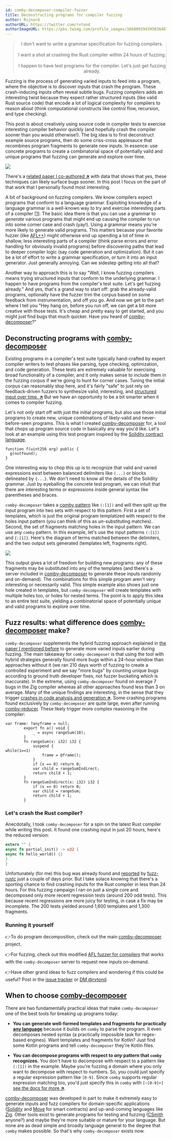 ```yaml
---
id: comby-decomposer-compiler-fuzzer
title: Deconstructing programs for compiler fuzzing
author: Rijnard
authorURL: https://twitter.com/rvtond
authorImageURL: https://pbs.twimg.com/profile_images/1668091943950364675/ok0uhR3s_400x400.jpg
---
```


<style>
table td {
   padding: 0px;
   border: none;
}
table tr {
   padding: 0px;
   border: none;
}
blockquote {
    text-align: center;
    background: white;
    border: 2px solid rgba(1, 1, 1, .1);
    border-radius: 10px;
    border-top: 0px;
    border-bottom: 0px;
#    border-right: 0px;
#    border-left: 0px;
}
</style>

> I don't want to write a grammar specification for fuzzing compilers. <br><br> I want a shot at crashing the Rust compiler within 24 hours of fuzzing. <br><br> I happen to have test programs for the compiler. Let's just get fuzzing already.


Fuzzing is the process of generating varied inputs to feed into a program,
where the objective is to discover inputs that crash the program.  These
crash-inducing inputs often reveal subtle bugs.  Fuzzing _compilers_ adds an
interesting twist because they expect rather structured inputs (like valid Rust
source code) that encode a lot of logical complexity for compilers to reason
about (think computational constructs like control flow, recursion, and type
checking). 

This post is about creatively using source code in compiler tests to exercise
interesting compiler behavior quickly (and hopefully crash the compiler sooner
than you would otherwise!). The big idea is to
first deconstruct example source programs, then do some criss-cross applesauce
that recombines program fragments to generate new inputs. 
In essence: use
concrete programs to create a combinatorial space of potentially valid and
unique programs that fuzzing can generate and explore over time. 


![](../../../../img/compiler-decompose-fuzz.svg)


There's a [related paper I co-authored <b>↗</b>](https://agroce.github.io/cc22.pdf) with
data that shows that yes, these techniques can likely surface bugs sooner. In
this post I focus on the part of that work that I personally found most
interesting.  


A bit of background on fuzzing compilers. We know compilers expect programs
that conform to a language grammar. Exploiting knowledge of a language grammar
is a well-known way to try and exercise interesting parts of a compiler [[1](https://www.fuzzingbook.org/html/Grammars.html)]. The
basic idea there is that you can use a grammar to _generate_ various programs
that might end up causing the compiler to run into some corner case and crash
(yay!). Using a grammar means you're more likely to generate valid programs.
This matters because your favorite fuzzer (like
[AFL++](https://github.com/AFLplusplus/AFLplusplus)) might otherwise end up
spending a lot of time in shallow, less interesting parts of a compiler (think
parse errors and error handling for obviously invalid programs) before
discovering paths that lead to deeper compiler logic (say code generation and
optimization). But it can be a lot of effort to write a grammar specification,
or turn it into an input generator. Just generally annoying.  Can we sidestep
getting into all that?

Another way to approach this is to say "Well, I know fuzzing compilers means
trying structured inputs that conform to the underlying grammar. I happen to
have programs from the compiler's test suite. Let's get fuzzing already." And
yes, that's a grand way to start off: grab the already-valid programs,
optionally have the fuzzer trim the corpus based on some feedback from
instrumentation, and off you go. And now we get to the part where I
tell you "Hey hang on, before you run off, we can get a bit more creative with
those tests. It's cheap and pretty easy to get started, and you might just find bugs that much quicker.
Have you heard of [comby-decomposer](https://github.com/comby-tools/comby-decomposer)?"

## Deconstructing programs with [comby-decomposer](https://github.com/comby-tools/comby-decomposer)

Existing programs in a compiler's test suite typically hand-crafted by expert
compiler writers to test phases like parsing, type checking, optimization, and
code generation. These tests are extremely valuable for exercising broad
functionality of a compiler, and it only makes sense to include them in the
fuzzing corpus if we're going to hunt for corner cases. Tuning the initial
corpus can reasonably stop here, and it's fairly "safe" to just rely on
feedback-driven fuzzers to synthesize valid, interesting, and 
[structured input over time. <b>↗</b>](https://lcamtuf.blogspot.com/2014/11/pulling-jpegs-out-of-thin-air.html)
But we have an opportunity to be a bit smarter when it comes to compiler
fuzzing.  

Let's not _only_ start off with just the initial programs, but also use
those initial programs to create new, unique combinations of likely-valid and
never-before-seen programs. This is what I created
[comby-decomposer](https://github.com/comby-tools/comby-decomposer) for,
a tool that chops up program source code in basically any way you'd like.
Let's look at an example using this test program inspired by the [Solidity contract language](https://sourcegraph.com/github.com/ethereum/solidity/-/blob/test/libsolidity/syntaxTests/nameAndTypeResolution/002_undeclared_name.sol).


```
function f(uint256 arg) public {
  g(notfound);
}
```

One interesting way to chop this up is to recognize that valid and varied expressions
exist between balanced delimiters like `(...)` or blocks delineated by
`{...}`. We don't need to know all the details of the Solidity grammar. Just by
eyeballing the concrete test program, we can intuit that there are interesting
terms or expressions inside general syntax like parentheses and
braces.

`comby-decomposer` takes a [comby pattern](https://comby.dev/docs/syntax-reference) like `(:[1])`
and will then split up the input program into two sets with respect to this pattern. First a
set of templates, which is just the original program templatized with respect
to the holes input pattern (you can think of this as _un_-substituting matches).
Second, the set of fragments matching holes in the input pattern. We can use
any `comby` pattern. In this example, let's use the
input patterns `(:[1])` and `{:[1]}`. Here's the diagram of terms matched
between the delimiters, and the two output sets generated (templates left,
fragments right).

![](../../../../img/program-deconstruct.svg)

This output gives a lot of freedom for building new programs: any of these
fragments may be substituted into any of the templates (and there's a server
included in
[comby-decomposer](https://github.com/comby-tools/comby-decomposer#on-demand-input-generation)
to generate these inputs randomly and on-demand).  The combinations for this
simple program aren't very interesting or necessarily valid.  This simple
example also shows just one hole created in templates, but `comby-decomposer` will
create templates with multiple holes too, or holes for nested terms.  The point
is to apply this idea to an entire test suite, yielding a combinatorial space
of potentially unique and valid programs to explore over time. 

## Fuzz results: what difference does [comby-decomposer](https://github.com/comby-tools/comby-decomposer) make?



`comby-decomposer` supplements the 
hybrid fuzzing approach explained in [the paper I mentioned before](https://agroce.github.io/cc22.pdf) to generate more varied inputs earlier during fuzzing.
The main takeaway for
`comby-decomposer` is that using the tool with hybrid strategies
generally found more bugs within a 24-hour window than approaches without it
(we ran 210 days worth of fuzzing to create a controlled experiment and we say
"more bugs" by counting unique bugs according to ground truth developer fixes,
not fuzzer bucketing which is inaccurate). In the extreme, 
using `comby-decomposer` found on average 7 bugs in the Zig compiler whereas all
other approaches found less than 3 on average. Many of the unique findings are interesting, in the
sense that they trigger [crashes in code analysis and generation <b>↗</b>](https://docs.google.com/spreadsheets/d/1k79eqGpYgXAcwtDbHoIhUjezmlviZrV9M9ueL_JJJ5A/edit#gid=0). 
Some crashing programs found exclusively by `comby-decomposer` are quite large, even after running [comby-reducer](../../../../blog/2021/03/26/comby-reducer). These likely trigger
more complex reasoning in the compiler:

```zig
var frame: ?anyframe = null;
        export fn a() void {
            _ = async rangeSum(10);
        }
        fn rangeSum(x: i32) i32 {
            suspend {
while(1==1)
                frame = @frame();
            }
            if (x == 0) return 0;
            var child = rangeSumIndirect;
            return child + 1;
        }
        fn rangeSumIndirect(x: i32) i32 {
            if (x == 0) return 0;
            var child = rangeSum;
            return child + 1;
        }
```

### Let's crash the Rust compiler?

Anecdotally, I took `comby-decomposer` for a spin on the latest Rust compiler
while writing this post.  It found one crashing input in just 20 hours, here's
the reduced version:


```rust
extern "" {
async fn partial_init() -> u32 {
async fn hello_world() {}
}
}
```

Unfortunately (for me) this bug was already found and [reported](https://github.com/rust-lang/rust/issues/95829) by
[fuzz-rustc](https://github.com/dwrensha/fuzz-rustc) just a couple of days
prior.  But I take solace knowing that there's a sporting chance to find
crashing inputs for the Rust compiler in less than 24 hours. For this fuzzing
campaign I ran on just a single core and decomposed only more recent regression
tests (around 200 odd tests).
This because recent regressions are more juicy for testing, in case a
fix may be incomplete. The 200 tests yielded around 1,600 templates and 1,300
fragments. 

### Running it yourself

👉To do program decomposition, check out the main
[comby-decomposer](https://github.com/comby-tools/comby-decomposer) project.

👉For fuzzing, check out this modified [AFL fuzzer for
compilers](https://github.com/agroce/afl-compiler-fuzzer#01-usage) that
works with the `comby-decomposer` server to request new inputs on-demand. 

👉Have other grand ideas to fuzz compilers and wondering if this could be useful? Post in the [issue tracker](https://github.com/comby-tools/comby-decomposer/issues/new) or [DM @rvtond](https://twitter.com/rvtond).

## When to choose [comby-decomposer](https://github.com/comby-tools/comby-decomposer)

There are two fundamentally practical ideas that make `comby-decomposer` one of the best tools for breaking up programs today:

- <b>You can generate well-formed templates and fragments for practically [any language](../docs/overview#does-it-work-on-my-language)</b> because it builds on `comby` to parse the program. It even decomposes nested syntax (a practically impossible task for regex-based engines). Want templates and fragments for Kotlin? Just find some Kotlin programs and tell `comby-decomposer` they're Kotlin files.

- <b>You can decompose programs with respect to _any_ pattern that `comby` recognizes.</b> You don't have to decompose with respect to a pattern like `(:[1])` in the example. Maybe you're fuzzing a domain where you only want to decompose with respect to numbers. So, you could just specify a regular expression pattern like `[0-9]`. Since `comby` supports regular expression matching too, you'd just specify this in `comby` with  `[~[0-9]+]` [see the docs for more <b>↗</b>](https://github.com/comby-tools/comby-decomposer#customizing-decomposition).

[comby-decomposer](https://github.com/comby-tools/comby-decomposer) was developed in part to make it extremely easy to generate
inputs and fuzz compilers for domain-specific applications
([Solidity](https://docs.soliditylang.org/en/v0.8.13/) and
[Move](https://move-book.com/) for smart contracts) and up-and-coming languages
like [Zig](https://ziglang.org/).  Other tools exist to generate programs for
testing and fuzzing ([CSmith](https://github.com/csmith-project/csmith)
anyone?) and maybe they're more suitable or mature for your language. But none
are as dead simple and broadly language general to the degree that `comby`
makes possible. So that's why `comby-decomposer` exists now. 

